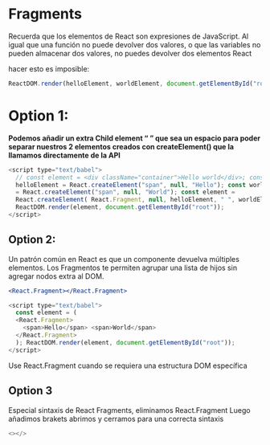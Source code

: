 # Fragments

Recuerda que los elementos de React son expresiones de JavaScript.
Al igual que una función no puede devolver dos valores, o que las variables
no pueden almacenar dos valores, no puedes devolver dos elementos React

hacer esto es imposible:

```js
ReactDOM.render(helloElement, worldElement, document.getElementById("root"));
```

# Option 1:

**Podemos añadir un extra Child element “ ” que sea un espacio para poder separar nuestros 2 elementos creados con createElement() que la llamamos directamente de la API**

```js
<script type="text/babel">
  // const element = <div className="container">Hello world</div>; const
  helloElement = React.createElement("span", null, "Hello"); const worldElement
  = React.createElement("span", null, "World"); const element =
  React.createElement( React.Fragment, null, helloElement, " ", worldElement );
  ReactDOM.render(element, document.getElementById("root"));
</script>
```

## Option 2:

Un patrón común en React es que un componente devuelva múltiples elementos. Los Fragmentos te permiten agrupar una lista de hijos sin agregar nodos extra al DOM.

```jsx
<React.Fragment></React.Fragment>
```

```js
<script type="text/babel">
  const element = (
  <React.Fragment>
    <span>Hello</span> <span>World</span>
  </React.Fragment>
  ); ReactDOM.render(element, document.getElementById("root"));
</script>
```

Use React.Fragment cuando se requiera una estructura DOM específica

## Option 3

Especial sintaxis de React Fragments, eliminamos React.Fragment
Luego añadimos brakets abrimos y cerramos para una correcta sintaxis

```js
<></>
```
